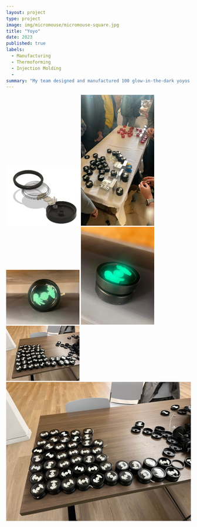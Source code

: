 ```yaml
---
layout: project
type: project
image: img/micromouse/micromouse-square.jpg
title: "Yoyo"
date: 2023
published: true
labels:
  - Manufacturing
  - Thermoforming
  - Injection Molding
  - 
summary: "My team designed and manufactured 100 glow-in-the-dark yoyos. Design was planned and reworked each yoyo batch. Final design included three injection molded pieces and one thermoformed piece press fit onto a bearing."
---
```


<div class="text-center p-4">
  <img width="200px" src="../img/yoyocad.jpg" class="img-thumbnail" >
  <img width="200px" src="../img/molds.jpg" class="img-thumbnail" >
</div>

<div class="text-center p-4">
  <img width="200px" src="../img/yoyofront.jpg" class="img-thumbnail" >
  <img width="200px" src="../img/yoyoangled.jpg" class="img-thumbnail" >
</div>

<div class="text-center p-4">
  <img width="200px" src="../img/yoyolots.jpg" class="img-thumbnail" >
</div>

<div class="text-center p-4">
  <img width="700px" src="../img/yoyolots.jpg" class="img-thumbnail" >
</div>
